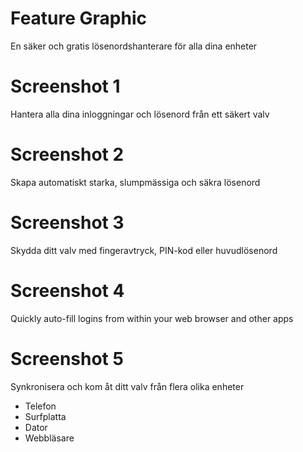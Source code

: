# Feature Graphic

En säker och gratis lösenordshanterare för alla dina enheter

# Screenshot 1

Hantera alla dina inloggningar och lösenord från ett säkert valv

# Screenshot 2

Skapa automatiskt starka, slumpmässiga och säkra lösenord

# Screenshot 3

Skydda ditt valv med fingeravtryck, PIN-kod eller huvudlösenord

# Screenshot 4

Quickly auto-fill logins from within your web browser and other apps

# Screenshot 5

Synkronisera och kom åt ditt valv från flera olika enheter

- Telefon
- Surfplatta
- Dator
- Webbläsare
